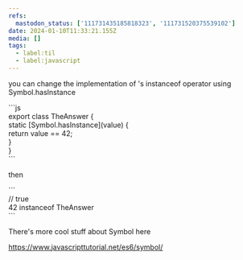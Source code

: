 ```yaml
---
refs:
  mastodon_status: ['111731435185818323', '111731520375539102']
date: 2024-01-10T11:33:21.155Z
media: []
tags:
  - label:til
  - label:javascript
---
```


<p> you can change the implementation of 's instanceof operator using Symbol.hasInstance</p><p>```js<br>export class TheAnswer {<br>  static [Symbol.hasInstance](value) {<br>    return value == 42;<br>  }<br>}<br>```</p><p>then</p><p>```<br>// true<br>42 instanceof TheAnswer<br>```</p>

<p>There's more cool stuff about Symbol here</p><p><a href="https://www.javascripttutorial.net/es6/symbol/" target="_blank" rel="nofollow noopener noreferrer" translate="no"><span class="invisible">https://www.</span><span class="ellipsis">javascripttutorial.net/es6/sym</span><span class="invisible">bol/</span></a></p>
